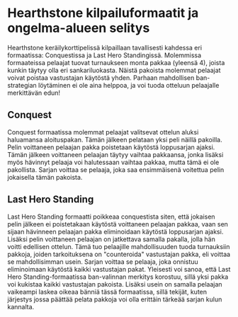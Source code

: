 # Hearthstone kilpailuformaatit ja ongelma-alueen selitys
Hearthstone keräilykorttipelissä kilpaillaan tavallisesti kahdessa eri formaatissa: Conquestissa ja Last Hero Standingissä. Molemmissa formaateissa pelaajat tuovat turnaukseen monta pakkaa (yleensä 4), joista kunkin täytyy olla eri sankariluokasta. Näistä pakoista molemmat pelaajat voivat poistaa vastustajan käytöstä yhden. Parhaan mahdollisen ban-strategian löytäminen ei ole aina helppoa, ja voi tuoda otteluun pelaajalle merkittävän edun!

## Conquest
Conquest formaatissa molemmat pelaajat valitsevat ottelun aluksi haluamansa aloituspakan. Tämän jälkeen pelataan yksi peli näillä pakoilla. Pelin voittaneen pelaajan pakka poistetaan käytöstä loppusarjan ajaksi. Tämän jälkeen voittaneen pelaajan täytyy vaihtaa pakkaansa, jonka lisäksi myös hävinnyt pelaaja voi halutessaan vaihtaa pakkaa, mutta tämä ei ole pakollista.
Sarjan voittaa se pelaaja, joka saa ensimmäisenä voitettua pelin jokaisella tämän pakoista.

## Last Hero Standing
Last Hero Standing formaatti poikkeaa conquestista siten, että jokaisen pelin jälkeen ei poistetakaan käytöstä voittaneen pelaajan pakkaa, vaan sen sijaan hävinneen pelaajan pakka eliminoidaan käytöstä loppusarjan ajaksi. Lisäksi pelin voittaneen pelaajan on jatkettava samalla pakalla, jolla hän voitti edellisen ottelun. Tämä tuo pelaajille mahdollisuuden tuoda turnauksiin pakkoja, joiden tarkoituksena on "counteroida" vastustajan pakka, eli voittaa se mahdollisimman usein. Sarjan voittaa se pelaaja, joka onnistuu eliminoimaan käytöstä kaikki vastustajan pakat. Yleisesti voi sanoa, että Last Hero Standing-formaatissa ban-valinnan merkitys korostuu, sillä yksi pakka voi kukistaa kaikki vastustajan pakoista. Lisäksi usein on samalla pelaajan vaikeampi laskea oikeaa bänniä tässä formaatissa, sillä tekijät, kuten järjestys jossa päättää pelata pakkoja voi olla erittäin tärkeää sarjan kulun kannalta.

